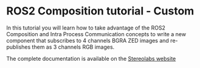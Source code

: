 # ROS2 Composition tutorial - Custom

In this tutorial you will learn how to take advantage of the ROS2 Composition and Intra Process Communication concepts to write a new component that subscribes to 4 channels BGRA ZED images and re-publishes them as 3 channels RGB images.

The complete documentation is available on the [Stereolabs website](https://www.stereolabs.com/docs/ros2/ros2-composition/)
